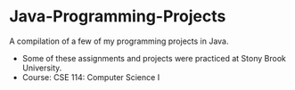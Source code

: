 # Java-Programming-Projects
A compilation of a few of my programming projects in Java.
- Some of these assignments and projects were practiced at Stony Brook University.
- Course: CSE 114: Computer Science I
